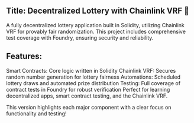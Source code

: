 ## Title: Decentralized Lottery with Chainlink VRF 🎲

A fully decentralized lottery application built in Solidity, utilizing Chainlink VRF for provably fair randomization. This project includes comprehensive test coverage with Foundry, ensuring security and reliability.

<h2>Features:</h2>

Smart Contracts: Core logic written in Solidity
Chainlink VRF: Secures random number generation for lottery fairness
Automations: Scheduled lottery draws and automated prize distribution
Testing: Full coverage of contract tests in Foundry for robust verification
Perfect for learning decentralized apps, smart contract testing, and the Chainlink VRF.

This version highlights each major component with a clear focus on functionality and testing!
